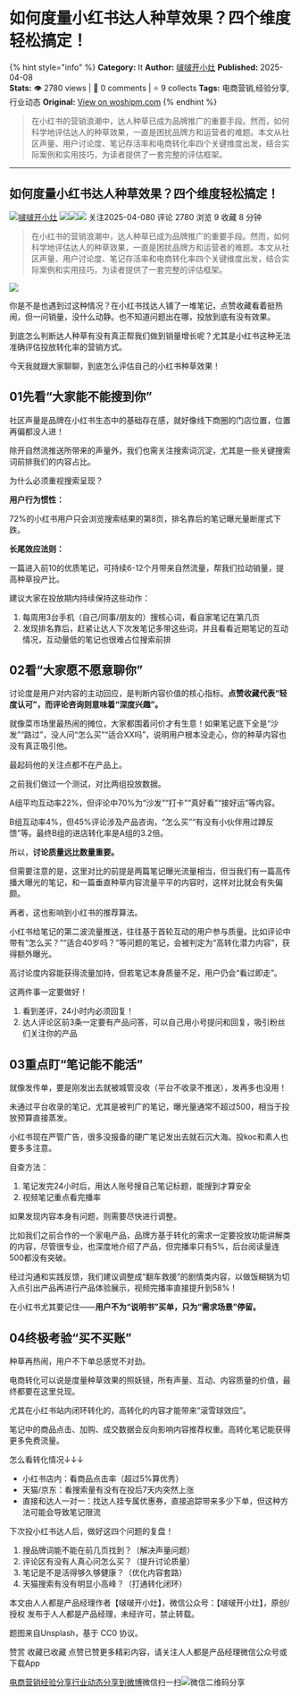 # 如何度量小红书达人种草效果？四个维度轻松搞定！
{% hint style="info" %}
**Category:** It
**Author:** [啵啵开小灶](https://www.woshipm.com/u/1355017)
**Published:** 2025-04-08  
**Stats:** 👁️ 2780 views | 💬 0 comments | ⭐ 9 collects
**Tags:** 电商营销,经验分享,行业动态
**Original:** [View on woshipm.com](https://www.woshipm.com/it/6201580.html)
{% endhint %}
> 在小红书的营销浪潮中，达人种草已成为品牌推广的重要手段。然而，如何科学地评估达人的种草效果，一直是困扰品牌方和运营者的难题。本文从社区声量、用户讨论度、笔记存活率和电商转化率四个关键维度出发，结合实际案例和实用技巧，为读者提供了一套完整的评估框架。

---

## 如何度量小红书达人种草效果？四个维度轻松搞定！

[![](https://image.woshipm.com/wp-files/2022/07/SGM1hPWsJjqPYsftB8jL.jpg!/both/72x72)](https://www.woshipm.com/u/1355017)[啵啵开小灶](https://www.woshipm.com/u/1355017) ![](https://static.woshipm.com/tag/1121_1@2x.png)![](https://static.woshipm.com/tag/2104_1@2x.png)![](https://static.woshipm.com/tag/2105_1@2x.png) 关注2025-04-080 评论 2780 浏览 9 收藏 8 分钟

> 在小红书的营销浪潮中，达人种草已成为品牌推广的重要手段。然而，如何科学地评估达人的种草效果，一直是困扰品牌方和运营者的难题。本文从社区声量、用户讨论度、笔记存活率和电商转化率四个关键维度出发，结合实际案例和实用技巧，为读者提供了一套完整的评估框架。

![](https://image.woshipm.com/2024/07/11/c644e6ba-3f50-11ef-9bc1-00163e142b65.png)

你是不是也遇到过这种情况？在小红书找达人铺了一堆笔记，点赞收藏看着挺热闹，但一问销量，没什么动静。也不知道问题出在哪，投放到底有没有效果。

到底怎么判断达人种草有没有真正帮我们做到销量增长呢？尤其是小红书这种无法准确评估投放转化率的营销方式。

今天我就跟大家聊聊，到底怎么评估自己的小红书种草效果！

## 01先看“大家能不能搜到你”

社区声量是品牌在小红书生态中的基础存在感，就好像线下商圈的门店位置，位置再偏都没人进！

除开自然流推送所带来的声量外，我们也需关注搜索词沉淀，尤其是一些关键搜索词前排我们的内容占比。

为什么必须重视搜索呈现？

**用户行为惯性：**

72%的小红书用户只会浏览搜索结果的第8页，排名靠后的笔记曝光量断崖式下跌。

**长尾效应法则：**

一篇进入前10的优质笔记，可持续6-12个月带来自然流量，帮我们拉动销量，提高种草投产比。

建议大家在投放期内持续保持这些动作：

1.  每周用3台手机（自己/同事/朋友的）搜核心词，看自家笔记在第几页
2.  发现排名靠后，赶紧让达人下次发笔记多带这些词，并且看看近期笔记的互动情况，互动量低的笔记也很难占位搜索前排

## 02看“大家愿不愿意聊你”

讨论度是用户对内容的主动回应，是判断内容价值的核心指标。**点赞收藏代表“轻度认可”，而评论咨询则意味着“深度兴趣”。**

就像菜市场里最热闹的摊位，大家都围着问价才有生意！如果笔记底下全是“沙发”“路过”，没人问“怎么买”“适合XX吗”，说明用户根本没走心，你的种草内容也没有真正吸引他。

最起码他的关注点都不在产品上。

之前我们做过一个测试，对比两组投放数据。

A组平均互动率22%，但评论中70%为“沙发”“打卡”“真好看”“接好运”等内容。

B组互动率4%，但45%评论涉及产品咨询，“怎么买”“有没有小伙伴用过蹲反馈”等。最终B组的进店转化率是A组的3.2倍。

所以，**讨论质量远比数量重要。**

但需要注意的是，这里对比的前提是两篇笔记曝光流量相当，但当我们有一篇高传播大曝光的笔记，和一篇垂直种草内容流量平平的内容时，这样对比就会有失偏颇。

再者，这也影响到小红书的推荐算法。

小红书给笔记的第二波流量推送，往往基于首轮互动的用户参与质量。比如评论中带有“怎么买？”“适合40岁吗？”等问题的笔记，会被判定为“高转化潜力内容”，获得额外曝光。

高讨论度内容能获得流量加持，但若笔记本身质量不足，用户仍会“看过即走”。

这两件事一定要做好！

1.  看到差评，24小时内必须回复！
2.  达人评论区前3条一定要有产品问答，可以自己用小号提问和回复，吸引粉丝们关注你的产品

## 03重点盯“笔记能不能活”

就像发传单，要是刚发出去就被城管没收（平台不收录不推送），发再多也没用！

未通过平台收录的笔记，尤其是被判广的笔记，曝光量通常不超过500，相当于投放预算直接蒸发。

小红书现在严管广告，很多没报备的硬广笔记发出去就石沉大海。投koc和素人也要多多注意。

自查方法：

1.  笔记发完24小时后，用达人账号搜自己笔记标题，能搜到才算安全
2.  视频笔记重点看完播率

如果发现内容本身有问题，则需要尽快进行调整。

比如我们之前合作的一个家电产品，品牌方基于转化的需求一定要投放功能讲解类的内容，尽管很专业，也深度地介绍了产品，但完播率只有5%，后台阅读量连500都没有突破。

经过沟通和实践反馈，我们建议调整成“翻车救援”的剧情类内容，以做饭糊锅为切入点引出产品再进行产品体验展示，视频完播率直接提升到58%！

在小红书尤其要记住——**用户不为“说明书”买单，只为“需求场景”停留。**

## 04终极考验“买不买账”

种草再热闹，用户不下单总感觉不对劲。

电商转化可以说是度量种草效果的照妖镜，所有声量、互动、内容质量的价值，最终都要在这里兑现。

尤其在小红书站内闭环转化的，高转化的内容才能带来“滚雪球效应”。

笔记中的商品点击、加购、成交数据会反向影响内容推荐权重。高转化笔记能获得更多免费流量。

怎么看转化情况↓↓↓

*   小红书店内：看商品点击率（超过5%算优秀）
*   天猫/京东：看搜索量有没有在投后7天内突然上涨
*   直接和达人一对一：找达人挂专属优惠券，直接追踪带来多少下单，但这种方法可能会导致笔记限流

下次投小红书达人后，做好这四个问题的复盘！

1.  搜品牌词能不能在前几页找到？（解决声量问题）
2.  评论区有没有人真心问怎么买？（提升讨论质量）
3.  笔记是不是活得够久够健康？（优化内容套路）
4.  天猫搜索有没有明显小高峰？（打通转化闭环）

本文由人人都是产品经理作者【啵啵开小灶】，微信公众号：【啵啵开小灶】，原创/授权 发布于人人都是产品经理，未经许可，禁止转载。

题图来自Unsplash，基于 CC0 协议。

赞赏 收藏已收藏 点赞已赞更多精彩内容，请关注人人都是产品经理微信公众号或下载App

[电商营销](https://www.woshipm.com/tag/%e7%94%b5%e5%95%86%e8%90%a5%e9%94%80)[经验分享](https://www.woshipm.com/tag/%e7%bb%8f%e9%aa%8c%e5%88%86%e4%ba%ab)[行业动态](https://www.woshipm.com/tag/%e8%a1%8c%e4%b8%9a%e5%8a%a8%e6%80%81)[分享到微博](https://service.weibo.com/share/share.php?appkey=2775287854&title=如何度量小红书达人种草效果？四个维度轻松搞定！&url=https://www.woshipm.com/it/6201580.html&pic=https://image.woshipm.com/2024/07/11/c644e6ba-3f50-11ef-9bc1-00163e142b65.png)微信扫一扫![微信二维码](https://api.pwmqr.com/qrcode/create/?url=https://www.woshipm.com/it/6201580.html)分享